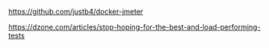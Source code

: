 https://github.com/justb4/docker-jmeter


https://dzone.com/articles/stop-hoping-for-the-best-and-load-performing-tests
